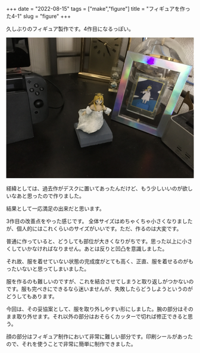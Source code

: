 +++
date = "2022-08-15"
tags = ["make","figure"]
title = "フィギュアを作った4-1"
slug = "figure"
+++

久しぶりのフィギュア製作です。4作目になるっぽい。

![](https://raw.githubusercontent.com/syui/img/master/other/figure_make_36.jpg)

経緯としては、過去作がデスクに置いてあったんだけど、もう少しいいのが欲しいなあと思ったので作りました。

結果として一応満足の出来だと思います。

3作目の改善点をやった感じです。 全体サイズはめちゃくちゃ小さくなりましたが、個人的にはこれくらいのサイズがいいです。ただ、作るのは大変です。

普通に作っていると、どうしても部位が大きくなりがちです。思った以上に小さくしていかなければなりません。あとは反りと凹凸を意識しました。

それ故、服を着せていない状態の完成度がとても高く、正直、服を着せるのがもったいないと思ってしまいました。

服を作るのも難しいのですが、これを結合させてしまうと取り返しがつかないのです。服も完ぺきにできるなら迷いませんが、失敗したらどうしようというのがどうしてもあります。

今回は、その妥協案として、服を取り外しやすい形にしました。腕の部分はそのまま取り外せます。それ以外の部分はおそらくカッターで切れば修正できると思う。

顔の部分はフィギュア制作において非常に難しい部分です。印刷シールがあったので、それを使うことで非常に簡単に制作できました。


